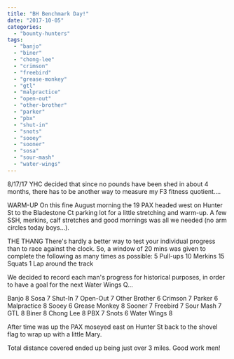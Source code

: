 ```yaml
---
title: "BH Benchmark Day!"
date: "2017-10-05"
categories: 
  - "bounty-hunters"
tags: 
  - "banjo"
  - "biner"
  - "chong-lee"
  - "crimson"
  - "freebird"
  - "grease-monkey"
  - "gtl"
  - "malpractice"
  - "open-out"
  - "other-brother"
  - "parker"
  - "pbx"
  - "shut-in"
  - "snots"
  - "sooey"
  - "sooner"
  - "sosa"
  - "sour-mash"
  - "water-wings"
---
```


8/17/17 YHC decided that since no pounds have been shed in about 4 months, there has to be another way to measure my F3 fitness quotient....

WARM-UP On this fine August morning the 19 PAX headed west on Hunter St to the Bladestone Ct parking lot for a little stretching and warm-up. A few SSH, merkins, calf stretches and good mornings was all we needed (no arm circles today boys...).

THE THANG There's hardly a better way to test your individual progress than to race against the clock. So, a window of 20 mins was given to complete the following as many times as possible: 5 Pull-ups 10 Merkins 15 Squats 1 Lap around the track

We decided to record each man's progress for historical purposes, in order to have a goal for the next Water Wings Q...

Banjo 8 Sosa 7 Shut-In 7 Open-Out 7 Other Brother 6 Crimson 7 Parker 6 Malpractice 8 Sooey 6 Grease Monkey 8 Sooner 7 Freebird 7 Sour Mash 7 GTL 8 Biner 8 Chong Lee 8 PBX 7 Snots 6 Water Wings 8

After time was up the PAX moseyed east on Hunter St back to the shovel flag to wrap up with a little Mary.

Total distance covered ended up being just over 3 miles. Good work men!
